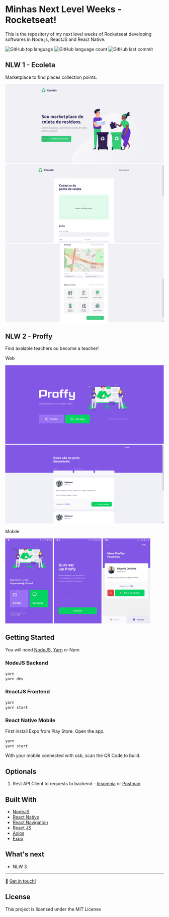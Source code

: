 # Minhas Next Level Weeks - Rocketseat!

This is the repository of my next level weeks of Rocketseat developing softwares in Node.js, ReactJS and React Native.

<p>
   <img alt="GitHub top language" src="https://img.shields.io/github/languages/top/eduqg/NLWs?style=for-the-badge">
   <img alt="GitHub language count" src="https://img.shields.io/github/languages/count/eduqg/NLWs?style=for-the-badge">
   <img alt="GitHub last commit" src="https://img.shields.io/github/last-commit/eduqg/NLWs?style=for-the-badge">
</p>

## NLW 1 - Ecoleta

Marketplace to find places collection points.

<img src="images/ecoleta1.png" alt="Ecoleta 1" />
<img src="images/ecoleta2.png" alt="Ecoleta 2" />
<img src="images/ecoleta3.png" alt="Ecoleta 3" />

## NLW 2 - Proffy

Find avalable teachers ou become a teacher!

Web

<img src="images/proffy1.png" alt="Proffy 1" />
<img src="images/proffy2.png" alt="Proffy 2" />

Mobile

<img src="images/proffyMobile1.jpeg" width="30%" alt="Proffy 3" />
<img src="images/proffyMobile2.jpeg" width="30%" alt="Proffy 4" />
<img src="images/proffyMobile3.jpeg" width="30%" alt="Proffy 5" />

## Getting Started

You will need <a href="https://nodejs.org/en/download/package-manager/" target="_blank">NodeJS</a>, <a href="https://yarnpkg.com/en/docs/getting-started" target="_blank">Yarn</a> or Npm.

<!-- <a href="https://www.docker.com/get-started" target="_blank">Docker</a>. -->

### NodeJS Backend

```console
yarn
yarn dev

```

### ReactJS Frontend

```console
yarn
yarn start
```

### React Native Mobile

First install Expo from Play Store. Open the app.

```console
yarn
yarn start
```

With your mobile connected with usb, scan the QR Code to build.

## Optionals

1. Rest API Client to requests to backend - <a href="https://insomnia.rest/" target="_blank">Insomnia</a> or <a href="https://www.getpostman.com/" target="_blank">Postman</a>.

## Built With

- [NodeJS](https://nodejs.org/en/)
- [React Native](https://facebook.github.io/react-native/)
- [React Navigation](https://reactnavigation.org/)
- [React JS](https://reactjs.org/)
- [Axios](https://github.com/axios/axios)
- [Expo](https://expo.io/)

<!-- - [Reactotron](https://infinite.red/reactotron) - Inspector
- [Styled-Components](https://www.styled-components.com/) - Styles
- [Redux](https://redux.js.org/) - React State Manager
- [ESlint](https://eslint.org/) - Linter
- [Redux-Sagas](https://redux-saga.js.org/) - Side-Effect model for Redux
- [PropTypes](https://github.com/facebook/prop-types)
- [Docker](https://www.docker.com/)
- [PostgreSQL](https://www.postgresql.org/)
- [Redis](https://redis.io/)
- [React Native Gesture Handler](https://kmagiera.github.io/react-native-gesture-handler/) -->

## What's next

- NLW 3

---

:wave: [Get in touch!](https://www.linkedin.com/in/eduardo-quintino/)

## License

This project is licensed under the MIT License
